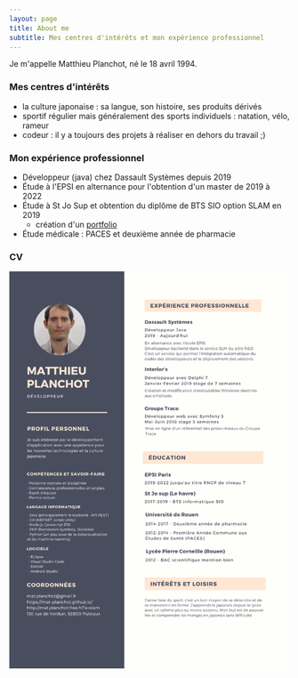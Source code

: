 ```yaml
---
layout: page
title: About me
subtitle: Mes centres d'intérêts et mon expérience professionnel
---
```


Je m'appelle Matthieu Planchot, né le 18 avril 1994.

### Mes centres d'intérêts
* la culture japonaise : sa langue, son histoire, ses produits dérivés
* sportif régulier mais généralement des sports individuels : natation, vélo, rameur
* codeur : il y a toujours des projets à réaliser en dehors du travail ;)

### Mon expérience professionnel
* Développeur (java) chez Dassault Systèmes depuis 2019
* Étude à l'EPSI en alternance pour l'obtention d'un master de 2019 à 2022
* Étude à St Jo Sup et obtention du diplôme de BTS SIO option SLAM en 2019
  * création d'un [portfolio](http://mat.planchot.free.fr/)
* Étude médicale : PACES et deuxième année de pharmacie 

### CV
![CV Matthieu PLANCHOT](assets/img/MatthieuPLANCHOT.png)

